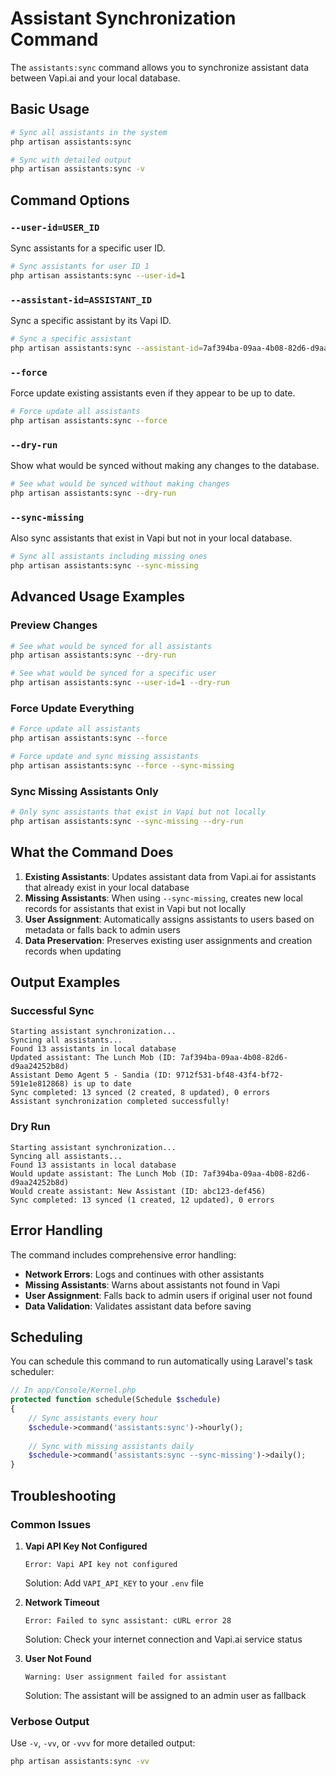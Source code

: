 # Assistant Synchronization Command

The `assistants:sync` command allows you to synchronize assistant data between Vapi.ai and your local database.

## Basic Usage

```bash
# Sync all assistants in the system
php artisan assistants:sync

# Sync with detailed output
php artisan assistants:sync -v
```

## Command Options

### `--user-id=USER_ID`
Sync assistants for a specific user ID.

```bash
# Sync assistants for user ID 1
php artisan assistants:sync --user-id=1
```

### `--assistant-id=ASSISTANT_ID`
Sync a specific assistant by its Vapi ID.

```bash
# Sync a specific assistant
php artisan assistants:sync --assistant-id=7af394ba-09aa-4b08-82d6-d9aa24252b8d
```

### `--force`
Force update existing assistants even if they appear to be up to date.

```bash
# Force update all assistants
php artisan assistants:sync --force
```

### `--dry-run`
Show what would be synced without making any changes to the database.

```bash
# See what would be synced without making changes
php artisan assistants:sync --dry-run
```

### `--sync-missing`
Also sync assistants that exist in Vapi but not in your local database.

```bash
# Sync all assistants including missing ones
php artisan assistants:sync --sync-missing
```

## Advanced Usage Examples

### Preview Changes
```bash
# See what would be synced for all assistants
php artisan assistants:sync --dry-run

# See what would be synced for a specific user
php artisan assistants:sync --user-id=1 --dry-run
```

### Force Update Everything
```bash
# Force update all assistants
php artisan assistants:sync --force

# Force update and sync missing assistants
php artisan assistants:sync --force --sync-missing
```

### Sync Missing Assistants Only
```bash
# Only sync assistants that exist in Vapi but not locally
php artisan assistants:sync --sync-missing --dry-run
```

## What the Command Does

1. **Existing Assistants**: Updates assistant data from Vapi.ai for assistants that already exist in your local database
2. **Missing Assistants**: When using `--sync-missing`, creates new local records for assistants that exist in Vapi but not locally
3. **User Assignment**: Automatically assigns assistants to users based on metadata or falls back to admin users
4. **Data Preservation**: Preserves existing user assignments and creation records when updating

## Output Examples

### Successful Sync
```
Starting assistant synchronization...
Syncing all assistants...
Found 13 assistants in local database
Updated assistant: The Lunch Mob (ID: 7af394ba-09aa-4b08-82d6-d9aa24252b8d)
Assistant Demo Agent 5 - Sandia (ID: 9712f531-bf48-43f4-bf72-591e1e812868) is up to date
Sync completed: 13 synced (2 created, 8 updated), 0 errors
Assistant synchronization completed successfully!
```

### Dry Run
```
Starting assistant synchronization...
Syncing all assistants...
Found 13 assistants in local database
Would update assistant: The Lunch Mob (ID: 7af394ba-09aa-4b08-82d6-d9aa24252b8d)
Would create assistant: New Assistant (ID: abc123-def456)
Sync completed: 13 synced (1 created, 12 updated), 0 errors
```

## Error Handling

The command includes comprehensive error handling:

- **Network Errors**: Logs and continues with other assistants
- **Missing Assistants**: Warns about assistants not found in Vapi
- **User Assignment**: Falls back to admin users if original user not found
- **Data Validation**: Validates assistant data before saving

## Scheduling

You can schedule this command to run automatically using Laravel's task scheduler:

```php
// In app/Console/Kernel.php
protected function schedule(Schedule $schedule)
{
    // Sync assistants every hour
    $schedule->command('assistants:sync')->hourly();
    
    // Sync with missing assistants daily
    $schedule->command('assistants:sync --sync-missing')->daily();
}
```

## Troubleshooting

### Common Issues

1. **Vapi API Key Not Configured**
   ```
   Error: Vapi API key not configured
   ```
   Solution: Add `VAPI_API_KEY` to your `.env` file

2. **Network Timeout**
   ```
   Error: Failed to sync assistant: cURL error 28
   ```
   Solution: Check your internet connection and Vapi.ai service status

3. **User Not Found**
   ```
   Warning: User assignment failed for assistant
   ```
   Solution: The assistant will be assigned to an admin user as fallback

### Verbose Output
Use `-v`, `-vv`, or `-vvv` for more detailed output:
```bash
php artisan assistants:sync -vv
``` 